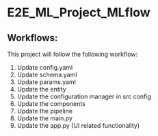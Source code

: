 # E2E_ML_Project_MLflow

## Workflows:

This project will follow the following workflow:
1. Update config.yaml
2. Update schema.yaml
3. Update params.yaml
4. Update the entity
5. Update the configuration manager in src config
6. Update the components
7. Update the pipeline
8. Update the main.py
9. Update the app.py (UI related functionality)
